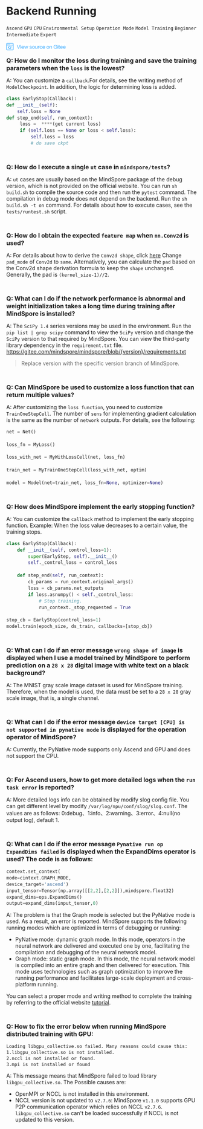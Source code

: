 ﻿# Backend Running

`Ascend` `GPU` `CPU` `Environmental Setup` `Operation Mode` `Model Training` `Beginner` `Intermediate` `Expert`

<a href="https://gitee.com/mindspore/docs/blob/r1.1/docs/faq/source_en/backend_running.md" target="_blank"><img src="./_static/logo_source.png"></a>

<font size=3>**Q: How do I monitor the loss during training and save the training parameters when the `loss` is the lowest?**</font>

A: You can customize a `callback`.For details, see the writing method of `ModelCheckpoint`. In addition, the logic for determining loss is added.

```python
class EarlyStop(Callback):
def __init__(self):
    self.loss = None
def step_end(self, run_context):
     loss =  ****(get current loss)
     if (self.loss == None or loss < self.loss):
         self.loss = loss
         # do save ckpt
```

<br/>

<font size=3>**Q: How do I execute a single `ut` case in `mindspore/tests`?**</font>

A: `ut` cases are usually based on the MindSpore package of the debug version, which is not provided on the official website. You can run `sh build.sh` to compile the source code and then run the `pytest` command. The compilation in debug mode does not depend on the backend. Run the `sh build.sh -t on` command. For details about how to execute cases, see the `tests/runtest.sh` script.

<br/>

<font size=3>**Q: How do I obtain the expected `feature map` when `nn.Conv2d` is used?**</font>

A: For details about how to derive the `Conv2d shape`, click [here](https://www.mindspore.cn/doc/api_python/en/r1.1/mindspore/nn/mindspore.nn.Conv2d.html#mindspore.nn.Conv2d.) Change `pad_mode` of `Conv2d` to `same`. Alternatively, you can calculate the `pad` based on the Conv2d shape derivation formula to keep the `shape` unchanged. Generally, the pad is `(kernel_size-1)//2`.

<br/>

<font size=3>**Q: What can I do if the network performance is abnormal and weight initialization takes a long time during training after MindSpore is installed?**</font>

A: The `SciPy 1.4` series versions may be used in the environment. Run the `pip list | grep scipy` command to view the `SciPy` version and change the `SciPy` version to that required by MindSpore. You can view the third-party library dependency in the `requirement.txt` file.
<https://gitee.com/mindspore/mindspore/blob/{version}/requirements.txt>
> Replace version with the specific version branch of MindSpore.

<br/>

<font size=3>**Q: Can MindSpore be used to customize a loss function that can return multiple values?**</font>

A: After customizing the `loss function`, you need to customize `TrainOneStepCell`. The number of `sens` for implementing gradient calculation is the same as the number of `network` outputs. For details, see the following:

```python
net = Net()

loss_fn = MyLoss()

loss_with_net = MyWithLossCell(net, loss_fn)

train_net = MyTrainOneStepCell(loss_with_net, optim)

model = Model(net=train_net, loss_fn=None, optimizer=None)
```

<br/>

<font size=3>**Q: How does MindSpore implement the early stopping function?**</font>

A: You can customize the `callback` method to implement the early stopping function.
Example: When the loss value decreases to a certain value, the training stops.

```python
class EarlyStop(Callback):
    def __init__(self, control_loss=1):
        super(EarlyStep, self).__init__()
        self._control_loss = control_loss

    def step_end(self, run_context):
        cb_params = run_context.original_args()
        loss = cb_params.net_outputs
        if loss.asnumpy() < self._control_loss:
            # Stop training.
            run_context._stop_requested = True

stop_cb = EarlyStop(control_loss=1)
model.train(epoch_size, ds_train, callbacks=[stop_cb])
```

<br/>

<font size=3>**Q: What can I do if an error message `wrong shape of image` is displayed when I use a model trained by MindSpore to perform prediction on a `28 x 28` digital image with white text on a black background?**</font>

A: The MNIST gray scale image dataset is used for MindSpore training. Therefore, when the model is used, the data must be set to a `28 x 28` gray scale image, that is, a single channel.

<br/>

<font size=3>**Q: What can I do if the error message `device target [CPU] is not supported in pynative mode` is displayed for the operation operator of MindSpore?**</font>

A: Currently, the PyNative mode supports only Ascend and GPU and does not support the CPU.

<br/>

<font size=3>**Q: For Ascend users, how to get more detailed logs when the `run task error` is reported?**</font>

A: More detailed logs info can be obtained by modify slog config file. You can get different level by modify `/var/log/npu/conf/slog/slog.conf`. The values are as follows: 0:debug、1:info、2:warning、3:error、4:null(no output log), default 1.

<br/>

<font size=3>**Q: What can I do if the error message `Pynative run op ExpandDims failed` is displayed when the ExpandDims operator is used? The code is as follows:**</font>

```python
context.set_context(
mode=cintext.GRAPH_MODE,
device_target='ascend')
input_tensor=Tensor(np.array([[2,2],[2,2]]),mindspore.float32)
expand_dims=ops.ExpandDims()
output=expand_dims(input_tensor,0)
```

A: The problem is that the Graph mode is selected but the PyNative mode is used. As a result, an error is reported. MindSpore supports the following running modes which are optimized in terms of debugging or running:

- PyNative mode: dynamic graph mode. In this mode, operators in the neural network are delivered and executed one by one, facilitating the compilation and debugging of the neural network model.
- Graph mode: static graph mode. In this mode, the neural network model is compiled into an entire graph and then delivered for execution. This mode uses technologies such as graph optimization to improve the running performance and facilitates large-scale deployment and cross-platform running.

You can select a proper mode and writing method to complete the training by referring to the official website [tutorial](https://www.mindspore.cn/tutorial/training/en/r1.1/advanced_use/debug_in_pynative_mode.html).

<br/>

<font size=3>**Q: How to fix the error below when running MindSpore distributed training with GPU:**</font>

```text
Loading libgpu_collective.so failed. Many reasons could cause this:
1.libgpu_collective.so is not installed.
2.nccl is not installed or found.
3.mpi is not installed or found
```

A: This message means that MindSpore failed to load library `libgpu_collective.so`. The Possible causes are:

- OpenMPI or NCCL is not installed in this environment.
- NCCL version is not updated to `v2.7.6`: MindSpore `v1.1.0` supports GPU P2P communication operator which relies on NCCL `v2.7.6`. `libgpu_collective.so` can't be loaded successfully if NCCL is not updated to this version.
